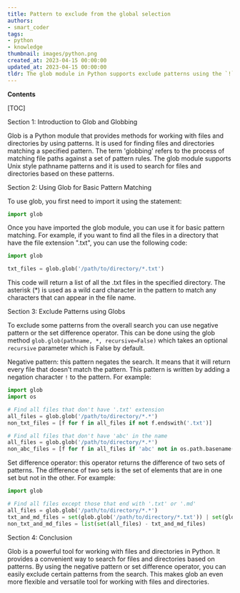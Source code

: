 ```yaml
---
title: Pattern to exclude from the global selection
authors:
- smart_coder
tags:
- python
- knowledge
thumbnail: images/python.png
created_at: 2023-04-15 00:00:00
updated_at: 2023-04-15 00:00:00
tldr: The glob module in Python supports exclude patterns using the `!` character before the pattern to be excluded.
---
```


**Contents**

[TOC]

Section 1: Introduction to Glob and Globbing

Glob is a Python module that provides methods for working with files and directories by using patterns. It is used for finding files and directories matching a specified pattern. The term 'globbing' refers to the process of matching file paths against a set of pattern rules. The glob module supports Unix style pathname patterns and it is used to search for files and directories based on these patterns.

Section 2: Using Glob for Basic Pattern Matching

To use glob, you first need to import it using the statement:

```python
import glob
```

Once you have imported the glob module, you can use it for basic pattern matching. For example, if you want to find all the files in a directory that have the file extension ".txt", you can use the following code:

```python
import glob

txt_files = glob.glob('/path/to/directory/*.txt')
```

This code will return a list of all the .txt files in the specified directory. The asterisk (*) is used as a wild card character in the pattern to match any characters that can appear in the file name.

Section 3: Exclude Patterns using Globs

To exclude some patterns from the overall search you can use negative pattern or the set difference operator. This can be done using the glob method `glob.glob(pathname, *, recursive=False)` which takes an optional `recursive` parameter which is False by default.

Negative pattern: this pattern negates the search. It means that it will return every file that doesn't match the pattern. This pattern is written by adding a negation character `!` to the pattern. For example:

```python
import glob
import os

# Find all files that don't have '.txt' extension
all_files = glob.glob('/path/to/directory/*.*')
non_txt_files = [f for f in all_files if not f.endswith('.txt')] 

# Find all files that don't have 'abc' in the name
all_files = glob.glob('/path/to/directory/*.*')
non_abc_files = [f for f in all_files if 'abc' not in os.path.basename(f)] 
```

Set difference operator: this operator returns the difference of two sets of patterns. The difference of two sets is the set of elements that are in one set but not in the other. For example:

```python
import glob

# Find all files except those that end with '.txt' or '.md'
all_files = glob.glob('/path/to/directory/*.*')
txt_and_md_files = set(glob.glob('/path/to/directory/*.txt')) | set(glob.glob('/path/to/directory/*.md'))
non_txt_and_md_files = list(set(all_files) - txt_and_md_files)
```

Section 4: Conclusion

Glob is a powerful tool for working with files and directories in Python. It provides a convenient way to search for files and directories based on patterns. By using the negative pattern or set difference operator, you can easily exclude certain patterns from the search. This makes glob an even more flexible and versatile tool for working with files and directories.
